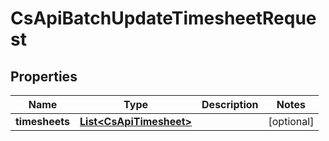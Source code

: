 
# CsApiBatchUpdateTimesheetRequest

## Properties
Name | Type | Description | Notes
------------ | ------------- | ------------- | -------------
**timesheets** | [**List&lt;CsApiTimesheet&gt;**](CsApiTimesheet.md) |  |  [optional]




